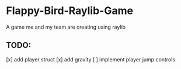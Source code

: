 # Flappy-Bird-Raylib-Game
A game me and my team are creating using raylib

## TODO:
[x] add player struct
[x] add gravity
[ ] implement player jump controls
